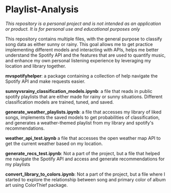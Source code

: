 # Playlist-Analysis

*This repository is a personal project and is not intended as an application or product. It is for personal use and educational purposes only*

This repository contains multiple files, with the general purpose to classify song data as either sunny or rainy. This goal allows me to get practice implementing different models and interacting with APIs, helps me better understand the Spotify API and the features that are used to quantify music, and enhance my own personal listening experience by leveraging my location and library together.

**mvspotifyhelper**: a package containing a collection of help navigate the Spotify API and make requests easier.

**sunnyvsrainy_classification_models.ipynb**: a file that reads in public spotify playlists that are either made for rainy or sunny situations. Different classification models are trained, tuned, and saved.

**generate_weather_playlists.ipynb**: a file that accesses my library of liked songs, implements the saved models to get probabilities of classification, and generates a weather-themed playlist from my library and spotify's recommendations.

**weather_api_test.ipynb** a file that accesses the open weather map API to get the current weather based on my location.

**generate_recs_test.ipynb**: Not a part of the project, but a file that helped me navigate the Spotify API and access and generate recommendations for my playlists

**convert_library_to_colors.ipynb**: Not a part of the project, but a file where I started to explore the relationship between song and primary color of album art using ColorThief package.







